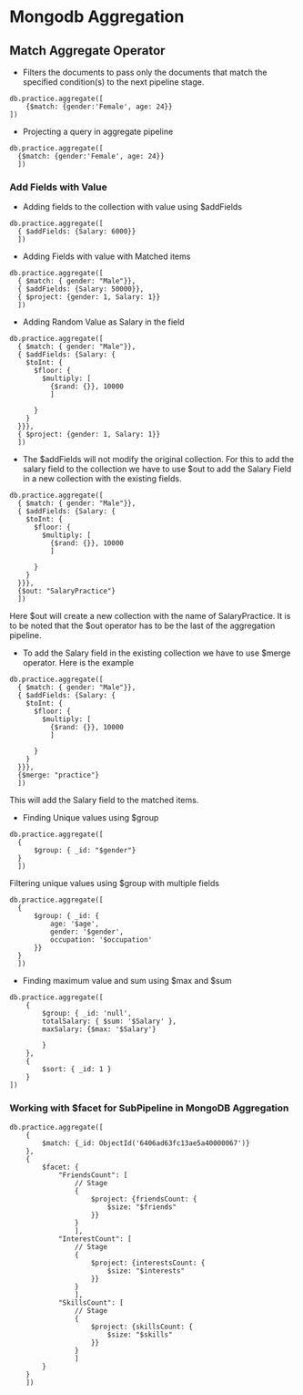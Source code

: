 # Mongodb Aggregation

## Match Aggregate Operator
- Filters the documents to pass only the documents that match the specified condition(s) to the next pipeline stage.
```
db.practice.aggregate([
    {$match: {gender:'Female', age: 24}}
])

```

- Projecting a query in aggregate pipeline
```
db.practice.aggregate([
  {$match: {gender:'Female', age: 24}}
  ])
```
### Add Fields with Value
- Adding fields to the collection with value using $addFields
```
db.practice.aggregate([
  { $addFields: {Salary: 6000}}
  ])
```
- Adding Fields with value with Matched items
```
db.practice.aggregate([
  { $match: { gender: "Male"}},
  { $addFields: {Salary: 50000}},
  { $project: {gender: 1, Salary: 1}}
  ])
```

- Adding Random Value as Salary in the field
```
db.practice.aggregate([
  { $match: { gender: "Male"}},
  { $addFields: {Salary: {
    $toInt: {
      $floor: {
        $multiply: [
          {$rand: {}}, 10000
          ]
        
      }
    }
  }}},
  { $project: {gender: 1, Salary: 1}}
  ])

```
- The $addFields will not modify the original collection. For this to add the salary field to the collection we have to use $out to add the Salary Field in a new collection with the existing fields.
```
db.practice.aggregate([
  { $match: { gender: "Male"}},
  { $addFields: {Salary: {
    $toInt: {
      $floor: {
        $multiply: [
          {$rand: {}}, 10000
          ]
        
      }
    }
  }}},
  {$out: "SalaryPractice"}
  ])

```

Here $out will create a new collection with the name of SalaryPractice. It is to be noted that the $out operator has to be the last of the aggregation pipeline. 

- To add the Salary field in the existing collection we have to use $merge operator. Here is the example
```
db.practice.aggregate([
  { $match: { gender: "Male"}},
  { $addFields: {Salary: {
    $toInt: {
      $floor: {
        $multiply: [
          {$rand: {}}, 10000
          ]
        
      }
    }
  }}},
  {$merge: "practice"}
  ])

```
This will add the Salary field to the matched items.

- Finding Unique values using $group
```
db.practice.aggregate([
  {
      $group: { _id: "$gender"}
  }
  ])

```
Filtering unique values using $group with multiple fields
```
db.practice.aggregate([
  {
      $group: { _id: {
          age: '$age',
          gender: '$gender',
          occupation: '$occupation'
      }}
  }
  ])
```
- Finding maximum value and sum using $max and $sum
```
db.practice.aggregate([
    {
        $group: { _id: 'null', 
        totalSalary: { $sum: '$Salary' },
        maxSalary: {$max: '$Salary'}
            
        }
    },
    {
        $sort: { _id: 1 }
    }
])
```

### Working with $facet for SubPipeline in MongoDB Aggregation
```
db.practice.aggregate([
    {
        $match: {_id: ObjectId('6406ad63fc13ae5a40000067')}
    },
    {
        $facet: {
            "FriendsCount": [
                // Stage
                {
                    $project: {friendsCount: {
                        $size: "$friends"
                    }}
                }
                ],
            "InterestCount": [
                // Stage
                {
                    $project: {interestsCount: {
                        $size: "$interests"
                    }}
                }
                ],
            "SkillsCount": [
                // Stage
                {
                    $project: {skillsCount: {
                        $size: "$skills"
                    }}
                }
                ]           
        }
    }
    ])

```
